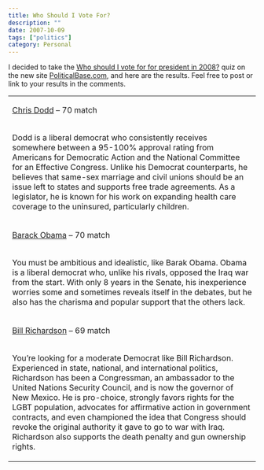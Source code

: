 ```yaml
---
title: Who Should I Vote For?
description: ""
date: 2007-10-09
tags: ["politics"]
category: Personal
---
```



I decided to take the <a href="http://www.politicalbase.com/toolbox/&amp;action=takePersonalityTest&amp;testId=8">Who should I vote for for president in 2008?</a> quiz on the new site <a href="http://www.politicalbase.com/">PoliticalBase.com</a>, and here are the results.  Feel free to post or link to your results in the comments.

<table class="list">

<tbody><tr>


<td>

<a href="https://web.archive.org/web/20131211172927/http://www.politicalbase.com/people/chris-dodd/2422/" class="f-24 strong">Chris Dodd</a><span class="f-24 green"> – 70 match</span><br><br>

Dodd is a liberal democrat who consistently receives somewhere between a 95-100% approval rating from Americans for Democratic Action and the National Committee for an Effective Congress. Unlike his Democrat counterparts, he believes that same-sex marriage and civil unions should be an issue left to states and supports free trade agreements. As a legislator, he is known for his work on expanding health care coverage to the uninsured, particularly children.

</td>

</tr>

<tr>


<td>

<a href="https://web.archive.org/web/20131211172927/http://www.politicalbase.com/people/barack-obama/3221/" class="f-24 strong">Barack Obama</a><span class="f-24 green"> – 70 match</span><br><br>

You must be ambitious and idealistic, like Barak Obama. Obama is a liberal democrat who, unlike his rivals, opposed the Iraq war from the start. With only 8 years in the Senate, his inexperience worries some and sometimes reveals itself in the debates, but he also has the charisma and popular support that the others lack.

</td>

</tr>

<tr>

<td>

<a href="https://web.archive.org/web/20131211172927/http://www.politicalbase.com/people/bill-richardson/10726/" class="f-24 strong">Bill Richardson</a><span class="f-24 green"> – 69 match</span><br><br>

You’re looking for a moderate Democrat like Bill Richardson. Experienced in state, national, and international politics, Richardson has been a Congressman, an ambassador to the United Nations Security Council, and is now the governor of New Mexico. He is pro-choice, strongly favors rights for the LGBT population, advocates for affirmative action in government contracts, and even championed the idea that Congress should revoke the original authority it gave to go to war with Iraq. Richardson also supports the death penalty and gun ownership rights.

</td>

</tr>

</tbody></table>
